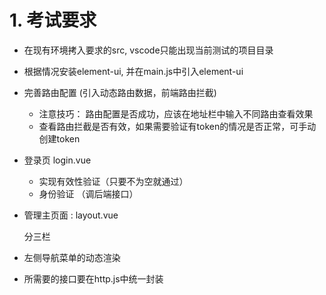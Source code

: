 # 1. 考试要求

- 在现有环境拷入要求的src, vscode只能出现当前测试的项目目录
- 根据情况安装element-ui, 并在main.js中引入element-ui
- 完善路由配置  (引入动态路由数据，前端路由拦截)
  - 注意技巧： 路由配置是否成功，应该在地址栏中输入不同路由查看效果
  - 查看路由拦截是否有效，如果需要验证有token的情况是否正常，可手动创建token

- 登录页 login.vue
  - 实现有效性验证（只要不为空就通过）
  - 身份验证 （调后端接口）

- 管理主页面 : layout.vue

  分三栏

- 左侧导航菜单的动态渲染
- 所需要的接口要在http.js中统一封装


